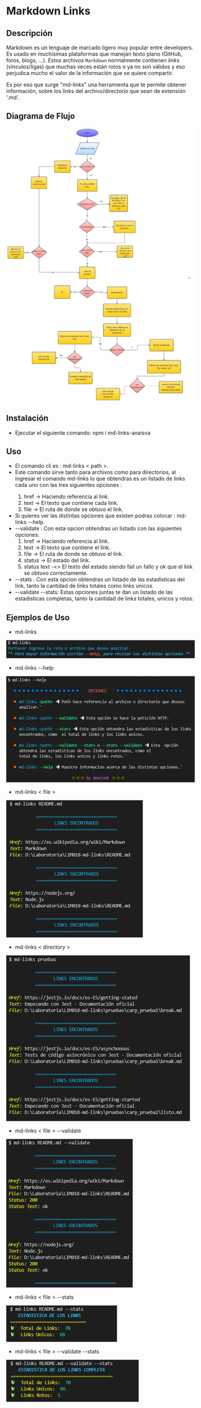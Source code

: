 # Markdown Links

## Descripción
Markdown es un lenguaje de marcado ligero muy popular entre developers. 
Es usado en muchísimas plataformas que manejan texto plano (GitHub, foros, blogs, ...).
Estos archivos `Markdown` normalmente contienen _links_ (vínculos/ligas) que
muchas veces están rotos o ya no son válidos y eso perjudica mucho el valor de
la información que se quiere compartir.

Es por eso que surge "md-links" una herramienta que te permite obtener información, sobre los links del archivo/directorio que sean de extensión '.md'.
## Diagrama de Flujo
![md-links](pruebas/imagenes/diagram.png)

## Instalación
* Ejecutar el siguiente comando: npm i md-links-anaisva

## Uso
* El comando cli es : md-links < path >.
* Este comando sirve tanto para archivos como para directorios, al ingresar el comando md-links <path> 
  lo que obtendras es un listado de links cada uno con las tres siguientes opciones : 
  1. href -> Haciendo referencia al link.
  2. text -> El texto que contiene cada link.
  3. file -> El ruta de donde se obtuvo el link.
* Si quieres ver las distintas opciones que existen podras colocar :  md-links --help.
* --validate : Con esta opcion obtendras un listado con las siguientes opciones:
  1. href -> Haciendo referencia al link.
  2. text -> El texto que contiene el link.
  3. file -> El ruta de donde se obtuvo el link.
  4. status -> El estado del link.
  5. status text -<> El texto del estado siendo fail un fallo y ok que el link se obtuvo correctamente.
* --stats : Con esta opcion obtendras un listado de las estadisticas del link, tanto la cantidad de links totales como links unicos.
* --validate --stats: Estas opciones juntas te dan un listado de las estadisticas completas, tanto la cantidad de links totales, unicos y rotos.

##  Ejemplos de Uso
* md-links 

![md-links](pruebas/imagenes/md-links.png)

* md-links --help

![md-links --help](pruebas/imagenes/help.png)

* md-links < file >

![md-links](pruebas/imagenes/file.png)

* md-links < directory >

![md-links](pruebas/imagenes/Dir.png)

* md-links < file > --validate

![md-links](pruebas/imagenes/validate.png)

* md-links < file > --stats

![md-links](pruebas/imagenes/stats.png)

* md-links < file > --validate --stats

![md-links](pruebas/imagenes/validStats.png)

